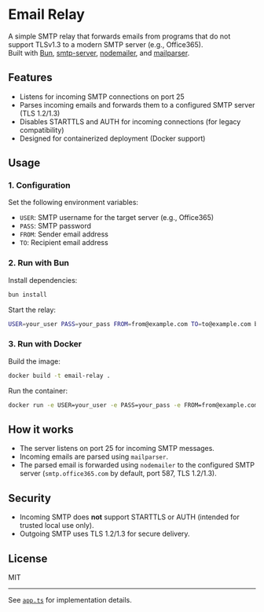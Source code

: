 # Email Relay

A simple SMTP relay that forwards emails from programs that do not support TLSv1.3 to a modern SMTP server (e.g., Office365).  
Built with [Bun](https://bun.sh/), [smtp-server](https://github.com/nodemailer/smtp-server), [nodemailer](https://nodemailer.com/about/), and [mailparser](https://nodemailer.com/extras/mailparser/).

## Features

- Listens for incoming SMTP connections on port 25
- Parses incoming emails and forwards them to a configured SMTP server (TLS 1.2/1.3)
- Disables STARTTLS and AUTH for incoming connections (for legacy compatibility)
- Designed for containerized deployment (Docker support)

## Usage

### 1. Configuration

Set the following environment variables:

- `USER`: SMTP username for the target server (e.g., Office365)
- `PASS`: SMTP password
- `FROM`: Sender email address
- `TO`: Recipient email address

### 2. Run with Bun

Install dependencies:

```sh
bun install
```

Start the relay:

```sh
USER=your_user PASS=your_pass FROM=from@example.com TO=to@example.com bun app.ts
```

### 3. Run with Docker

Build the image:

```sh
docker build -t email-relay .
```

Run the container:

```sh
docker run -e USER=your_user -e PASS=your_pass -e FROM=from@example.com -e TO=to@example.com -p 25:25 email-relay
```

## How it works

- The server listens on port 25 for incoming SMTP messages.
- Incoming emails are parsed using `mailparser`.
- The parsed email is forwarded using `nodemailer` to the configured SMTP server (`smtp.office365.com` by default, port 587, TLS 1.2/1.3).

## Security

- Incoming SMTP does **not** support STARTTLS or AUTH (intended for trusted local use only).
- Outgoing SMTP uses TLS 1.2/1.3 for secure delivery.

## License

MIT

---

See [`app.ts`](app.ts) for implementation details.
